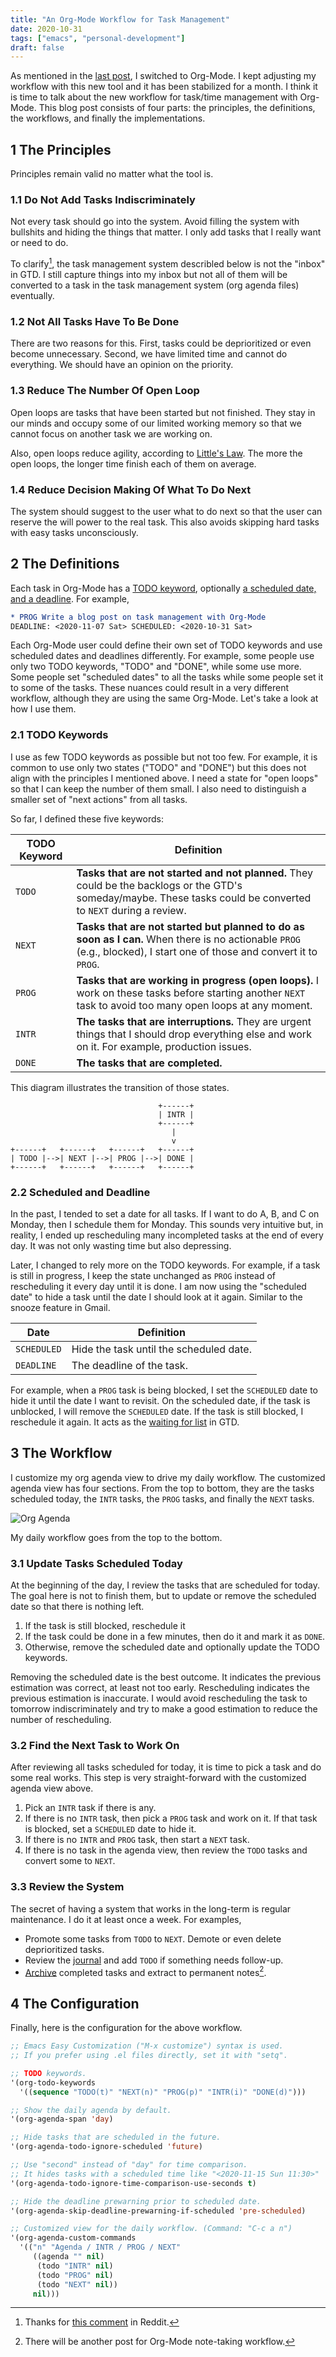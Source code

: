 ```yaml
---
title: "An Org-Mode Workflow for Task Management"
date: 2020-10-31
tags: ["emacs", "personal-development"]
draft: false
---
```


As mentioned in the [last post](/posts/from-evernote-to-org-mode/), I switched to Org-Mode.  I kept adjusting my workflow with this new tool and it has been stabilized for a month. I think it is time to talk about the new workflow for task/time management with Org-Mode. This blog post consists of four parts: the principles, the definitions, the workflows, and finally the implementations.

## 1 The Principles

Principles remain valid no matter what the tool is.

### 1.1 Do Not Add Tasks Indiscriminately

Not every task should go into the system. Avoid filling the system with bullshits and hiding the things that matter. I only add tasks that I really want or need to do.

To clarify[^1], the task management system describled below is not the "inbox" in GTD. I still capture things into my inbox but not all of them will be converted to a task in the task management system (org agenda files) eventually.

### 1.2 Not All Tasks Have To Be Done

There are two reasons for this. First, tasks could be deprioritized or even become unnecessary. Second, we have limited time and cannot do everything. We should have an opinion on the priority.

### 1.3 Reduce The Number Of Open Loop

Open loops are tasks that have been started but not finished. They stay in our minds and occupy some of our limited working memory so that we cannot focus on another task we are working on.

Also, open loops reduce agility, according to [Little's Law](https://en.wikipedia.org/wiki/Little%27s_law). The more the open loops, the longer time finish each of them on average.

### 1.4 Reduce Decision Making Of What To Do Next

The system should suggest to the user what to do next so that the user can reserve the will power to the real task. This also avoids skipping hard tasks with easy tasks unconsciously.

## 2 The Definitions

Each task in Org-Mode has a [TODO keyword](https://orgmode.org/manual/Workflow-states.html), optionally [a scheduled date, and a deadline](https://orgmode.org/manual/Deadlines-and-Scheduling.html). For example,

```org
* PROG Write a blog post on task management with Org-Mode
DEADLINE: <2020-11-07 Sat> SCHEDULED: <2020-10-31 Sat>
```

Each Org-Mode user could define their own set of TODO keywords and use scheduled dates and deadlines differently. For example, some people use only two TODO keywords, "TODO" and "DONE", while some use more. Some people set "scheduled dates" to all the tasks while some people set it to some of the tasks. These nuances could result in a very different workflow, although they are using the same Org-Mode. Let's take a look at how I use them.

### 2.1 TODO Keywords

I use as few TODO keywords as possible but not too few. For example, it is common to use only two states ("TODO" and "DONE") but this does not align with the principles I mentioned above. I need a state for "open loops" so that I can keep the number of them small. I also need to distinguish a smaller set of "next actions" from all tasks.

So far, I defined these five keywords:

TODO Keyword | Definition
-------------|-----------
`TODO`      | **Tasks that are not started and not planned.** They could be the backlogs or the GTD's someday/maybe. These tasks could be converted to `NEXT` during a review.
`NEXT`      | **Tasks that are not started but planned to do as soon as I can.**  When there is no actionable `PROG` (e.g., blocked), I start one of those and convert it to `PROG`.
`PROG`      | **Tasks that are working in progress (open loops).** I work on these tasks before starting another `NEXT` task to avoid too many open loops at any moment.
`INTR`      | **The tasks that are interruptions.** They are urgent things that I should drop everything else and work on it. For example, production issues.
`DONE`      | **The tasks that are completed.**

This diagram illustrates the transition of those states.

```plain
                                 +------+
                                 | INTR |
                                 +------+
                                    |
                                    v
+------+   +------+   +------+   +------+
| TODO |-->| NEXT |-->| PROG |-->| DONE |
+------+   +------+   +------+   +------+
```

### 2.2 Scheduled and Deadline

In the past, I tended to set a date for all tasks. If I want to do A, B, and C on Monday, then I schedule them for Monday. This sounds very intuitive but, in reality, I ended up rescheduling many incompleted tasks at the end of every day. It was not only wasting time but also depressing.

Later, I changed to rely more on the TODO keywords. For example, if a task is still in progress, I keep the state unchanged as `PROG` instead of rescheduling it every day until it is done. I am now using the "scheduled date" to hide a task until the date I should look at it again. Similar to the snooze feature in Gmail.

Date        | Definition
------------|-----------
`SCHEDULED` | Hide the task until the scheduled date.
`DEADLINE`  | The deadline of the task.


For example, when a `PROG` task is being blocked, I set the `SCHEDULED` date to hide it until the date I want to revisit. On the scheduled date, if the task is unblocked, I will remove the `SCHEDULED` date. If the task is still blocked, I reschedule it again. It acts as the [waiting for list](https://hamberg.no/gtd#the-waiting-for-list) in GTD.

## 3 The Workflow

I customize my org agenda view to drive my daily workflow. The customized agenda view has four sections. From the top to bottom, they are the tasks scheduled today, the `INTR` tasks, the `PROG` tasks, and finally the `NEXT` tasks.

![Org Agenda](/img/org-agenda.png)

My daily workflow goes from the top to the bottom.

### 3.1 Update Tasks Scheduled Today

At the beginning of the day, I review the tasks that are scheduled for today. The goal here is not to finish them, but to update or remove the scheduled date so that there is nothing left.

1. If the task is still blocked, reschedule it
2. If the task could be done in a few minutes, then do it and mark it as `DONE`.
3. Otherwise, remove the scheduled date and optionally update the TODO keywords.

Removing the scheduled date is the best outcome. It indicates the previous estimation was correct, at least not too early. Rescheduling indicates the previous estimation is inaccurate. I would avoid rescheduling the task to tomorrow indiscriminately and try to make a good estimation to reduce the number of rescheduling.

### 3.2 Find the Next Task to Work On

After reviewing all tasks scheduled for today, it is time to pick a task and do some real works. This step is very straight-forward with the customized agenda view above.

1. Pick an `INTR` task if there is any.
2. If there is no `INTR` task, then pick a `PROG` task and work on it. If that task is blocked, set a `SCHEDULED` date to hide it.
3. If there is no `INTR` and `PROG` task, then start a `NEXT` task.
4. If there is no task in the agenda view, then review the `TODO` tasks and convert some to `NEXT`.

### 3.3 Review the System

The secret of having a system that works in the long-term is regular maintenance. I do it at least once a week. For examples,

- Promote some tasks from `TODO` to `NEXT`. Demote or even delete deprioritized tasks.
- Review the [journal](/posts/daily-journal/) and add `TODO` if something needs follow-up.
- [Archive](https://orgmode.org/manual/Archiving.html) completed tasks and extract to permanent notes[^2].

## 4 The Configuration

Finally, here is the configuration for the above workflow.

```lisp
;; Emacs Easy Customization ("M-x customize") syntax is used.
;; If you prefer using .el files directly, set it with "setq".

;; TODO keywords.
'(org-todo-keywords
  '((sequence "TODO(t)" "NEXT(n)" "PROG(p)" "INTR(i)" "DONE(d)")))

;; Show the daily agenda by default.
'(org-agenda-span 'day)

;; Hide tasks that are scheduled in the future.
'(org-agenda-todo-ignore-scheduled 'future)

;; Use "second" instead of "day" for time comparison.
;; It hides tasks with a scheduled time like "<2020-11-15 Sun 11:30>"
'(org-agenda-todo-ignore-time-comparison-use-seconds t)

;; Hide the deadline prewarning prior to scheduled date.
'(org-agenda-skip-deadline-prewarning-if-scheduled 'pre-scheduled)

;; Customized view for the daily workflow. (Command: "C-c a n")
'(org-agenda-custom-commands
  '(("n" "Agenda / INTR / PROG / NEXT"
     ((agenda "" nil)
      (todo "INTR" nil)
      (todo "PROG" nil)
      (todo "NEXT" nil))
     nil)))
```

[^1]: Thanks for [this comment](https://www.reddit.com/r/orgmode/comments/jmf8dw/an_orgmode_workflow_for_task_management/gavkv1r/?context=3) in Reddit.
[^2]: There will be another post for Org-Mode note-taking workflow.
